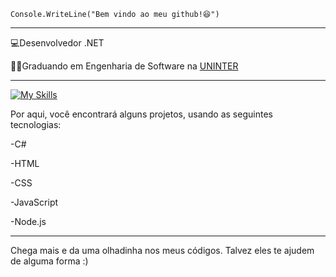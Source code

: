 <code>Console.WriteLine("Bem vindo ao meu github!😆")</code>
<hr>

<p>💻Desenvolvedor .NET </p>
<p>👨‍💻Graduando em Engenharia de Software na <a href="https://www.uninter.com/" target="blank_">UNINTER</a>
</p>

<hr>

[![My Skills](https://skillicons.dev/icons?i=cs,html,css,js,nodejs)](https://skillicons.dev)


Por aqui, você encontrará alguns projetos, usando as seguintes tecnologias:

<p>-C#</p> 
<p>-HTML</p>
<p>-CSS</p>
<p>-JavaScript</p>
<p>-Node.js</p>

<hr>

Chega mais e da uma olhadinha nos meus códigos. Talvez eles te ajudem de alguma forma :)
